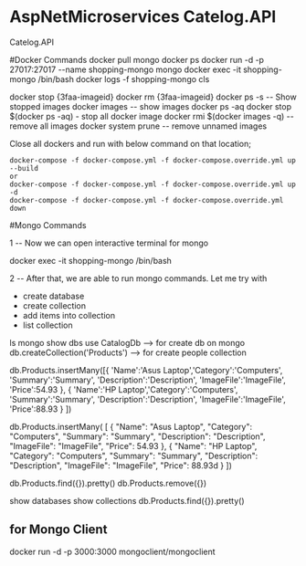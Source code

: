 # AspNetMicroservices Catelog.API
Catelog.API

#Docker Commands
docker pull mongo
docker ps
docker run -d -p 27017:27017 --name shopping-mongo mongo
docker exec -it shopping-mongo /bin/bash
docker logs -f shopping-mongo
cls

docker stop {3faa-imageid}
docker rm {3faa-imageid}
docker ps -s -- Show stopped images
docker images -- show images
docker ps -aq
docker stop $(docker ps -aq) - stop all docker image
docker rmi $(docker images -q) -- remove all images
docker system prune -- remove unnamed images

Close all dockers and run with below command on that location;

	docker-compose -f docker-compose.yml -f docker-compose.override.yml up --build
	or
	docker-compose -f docker-compose.yml -f docker-compose.override.yml up -d
	docker-compose -f docker-compose.yml -f docker-compose.override.yml down


#Mongo Commands

1
-- Now we can open interactive terminal for mongo

docker exec -it shopping-mongo /bin/bash


2
-- After that, we are able to run mongo commands. 
Let me try with 

 - create database
 - create collection
 - add items into collection
 - list collection


ls
mongo
show dbs
use CatalogDb  --> for create db on mongo
db.createCollection('Products')  --> for create people collection

db.Products.insertMany([{ 'Name':'Asus Laptop','Category':'Computers', 'Summary':'Summary', 'Description':'Description', 'ImageFile':'ImageFile', 'Price':54.93 }, { 'Name':'HP Laptop','Category':'Computers', 'Summary':'Summary', 'Description':'Description', 'ImageFile':'ImageFile', 'Price':88.93 } ])

db.Products.insertMany(
			[
			    {
			        "Name": "Asus Laptop",
			        "Category": "Computers",
			        "Summary": "Summary",
			        "Description": "Description",
			        "ImageFile": "ImageFile",
			        "Price": 54.93
			    },
			    {
			        "Name": "HP Laptop",
			        "Category": "Computers",
			        "Summary": "Summary",
			        "Description": "Description",
			        "ImageFile": "ImageFile",
			        "Price": 88.93d
			    }
			])

db.Products.find({}).pretty()
db.Products.remove({})

show databases
show collections
db.Products.find({}).pretty()


## for Mongo Client
docker run -d -p 3000:3000 mongoclient/mongoclient
